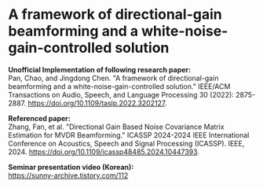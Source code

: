 # A framework of directional-gain beamforming and a white-noise-gain-controlled solution
**Unofficial Implementation of following research paper:**<br>
Pan, Chao, and Jingdong Chen. "A framework of directional-gain beamforming and a white-noise-gain-controlled solution." IEEE/ACM Transactions on Audio, Speech, and Language Processing 30 (2022): 2875-2887. https://doi.org/10.1109/taslp.2022.3202127. 

**Referenced paper:**<br>
Zhang, Fan, et al. "Directional Gain Based Noise Covariance Matrix Estimation for MVDR Beamforming." ICASSP 2024-2024 IEEE International Conference on Acoustics, Speech and Signal Processing (ICASSP). IEEE, 2024. https://doi.org/10.1109/icassp48485.2024.10447393.

**Seminar presentation video (Korean):**<br>
https://sunny-archive.tistory.com/112
